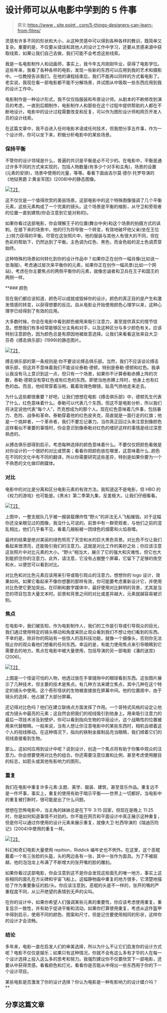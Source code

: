 # 设计师可以从电影中学到的 5 件事

> 原文:[https://www . site point . com/5-things-designers-can-learn-from-films/](https://www.sitepoint.com/5-things-designers-can-learn-from-films/)

灵感有许多不同的形状和大小，从这种灵感中可以得到各种各样的教训，既简单又复杂。重要的是，不仅要从错误和其他人的设计工作中学习，还要从灵感来源中获取线索，如果让我们自己去做，我们可能不会考虑这些线索。

我是一名电影制作人和动画师，事实上，我今年五月刚刚毕业，获得了电影学位。这些年来，我看了各种各样的电影，发现一些新的东西可以应用到我的艺术和摄影中。一位教授告诉我们，在他的课程结束后，我们不能再以同样的方式看电影了。老实说，我现在看一部电影都不能不分解场景，并试图从中吸取一些东西应用到我的设计工作中。

电影制作是一种设计形式，我不仅仅指服装和布景设计师。从剧本的不断修改到演员的考虑，一直到后期制作，电影制作人和那些在这个过程中提供帮助的人都在不断地设计。电影中的设计过程需要改变和反复，可以作为图形设计师和网页开发人员的设计线索。

在这篇文章中，我不会进入任何电影术语或任何技术，但我想分享五件事，作为一个设计师，你可以坐下来，积极分析电影中的某些场景。

### 保持平衡

不管你的设计领域是什么，普遍的共识是平衡是必不可少的。在电影中，平衡是通过许多不同的方式来实现的，包括人物数量(有多少个对手和主角)，场景的设置(元素的安排)，场景中使用的光量，等等。看看下面由吉尔莫·德尔·托罗导演的《地狱男爵 2:黄金军团》(2008)中的静态图像。

[![](../Images/311658d3eaa3fd67789602e82bd5e5e9.png)T2】](https://www.sitepoint.com/wp-content/uploads/2012/11/balance_tn.jpg)

这不仅仅是一个值得欣赏的美丽场景。这部电影中的这个特殊图像强调了几个平衡元素，这些元素构成了一个完美的镜头。这个场景是平衡的缩影，从守卫和旁观者的位置一直到建筑(你会注意到它是对称的)。

如果你看过这部电影，你会理解王子的位置(舞台中央)和这个场景的拍摄方式的讽刺。在接下来的场景中，他的行为将导致一个转变，有效地破坏他父亲(坐在王位上)努力获得的平衡。尽管在这张照片中，他的服装与其他人有很大的不同，但在色彩的帮助下，仍然达到了平衡。主色调为红色、黑色，而金色般的泥土色调贯穿始终。

这种特殊的场景如何转化到你的设计作品中？如果你正在创作一幅肖像(比如说一张海报)，考虑通过层次来平衡你的元素，如果你正在创作一幅风景(比如一个网站)，考虑在你主要焦点的两侧平衡你的元素，就像忠诚者和卫兵在王子和国王的两侧一样。

 **### 颜色

现在我们都应该知道，颜色可以成就或毁掉你的设计。颜色的真正目的是产生和激发情感的转变，以获得想要的反应。自从电影业开始使用颜色心理学以来，这种心理学已经得到了有效的应用。

大多数时候，你会在电影中看到颜色被用来吸引注意力，甚至提供真实的情节信息。想想我们有多经常能够区分主角和对手，以及这种区分与多少颜色有关。应该特别注意颜色，因为颜色总是有原因地被故意选择。让我们来看看这张来自大卫·芬奇《搏击俱乐部》(1999)的静态图片。

[![](../Images/831313da833d66c9ac018687961a41d9.png)T2】](https://www.sitepoint.com/wp-content/uploads/2012/11/color_tn.jpg)

搏击俱乐部的第一条规则是:你不要谈论搏击俱乐部。当然，我们不应该谈论搏击俱乐部，但这并不意味着我们不能谈论泰勒·德顿，特别是泰勒·德顿和红色。我承认我没有马上意识到这一点，但只有一个场景，如果你不计算泰勒赤膊上阵的次数，泰勒·德顿没有穿红色或有红色的东西。即使当他赤膊上阵时，他身上也有红色的血。而且，他经常穿着浴袍，戴着玫瑰色眼镜，趾高气扬地走来走去。

为什么这些都很重要？好吧，让我们想想在电影《搏击俱乐部》中，德顿先生代表了什么，红色意味着什么。泰勒可以代表几个东西，但这不是电影分析，所以我们将决定说他代表“每个人”，杰克想成为的那个人。现在红色意味着几件事，包括暴力、危险、战争和革命。泰勒穿着他的红色皮夹克，简直就是一面行走的红旗；他是一个挑衅者，一个革命者，我们不要忘记暴力。当你真正回过头来注意到像颜色这样看似不重要的事情时，你会意识到像泰勒对红色的嗜好这样的事情是经过深思熟虑的。

从搏击俱乐部得到启示，考虑每种选择的颜色意味着什么。不要仅仅把颜色看做是对你设计的一个很好的对比或赞美；看看你把颜色放在哪里，这意味着什么..颜色在不同的文化中有不同的翻译，所以你需要研究这些差异，特别是如果你要为一个不熟悉的文化做印刷媒体。

### 对比

电影中的对比是分离和区分电影元素的有效方法。我知道这不是电影，但 HBO 的《权力的游戏》也可能是。《黑水》第二季第九集，反差极大。让我们仔细看看。

[![](../Images/dd4393add41fd51db581088ea77bbd4c.png)T2】](https://www.sitepoint.com/wp-content/uploads/2012/11/contrast_tn.jpg)

上图中，一整支舰队几乎被一艘装载爆炸性“野火”的非法无人飞船摧毁。对于这幅你还没亲眼见过的图像，我没什么可说的。前景中有一群旁观者，与他们之前的混乱相比，他们几乎看不见，看着几艘船被一团绿色的烟雾和火焰吞噬。

最终的结果是绝对美丽的绿色照亮了天空和水的巨大黑色背景。对比色不仅让我们看起来很漂亮，还能吸引我们的注意力。这就是对比工作的美妙之处；你应该注意这张照片中对比元素的大小。“野火”相当大，展示了它的强大和灾难性，但它也大到能抓住你的注意力。此外，请注意，它没有占据整个屏幕，它留下了足够的夜空和水，以便您可以看到对比。

对比色和对比色元素应该用来引导或吸引观众的注意力。想想你的 logo 设计，效果如何。如果它看起来不像你想要的那样有效，你可能要考虑重新设计它，并使用对比色使它更加突出。在印刷和数字媒体中，最好使用对比鲜明的背景，尤其是当您的项目包含大量文本时。前景和背景之间的对比或差异越大，元素就越容易被识别。

### 焦点

在电影中，我们被告知，作为电影制作人，我们的工作是引导或引导观众的目光，我们通过使用特定的镜头移动和角度来防止观众看到我们不想让他们看到的东西。不幸的是，除非你的网站有一些惊人的高科技功能，就像一个摄像头，否则你无法阻止你的观众看他们想看的任何东西。幸运的是，有能力使用焦点来引导眼睛到它需要去的地方。焦点在电影中被大量使用，包括导演的另一部电影《潘的迷宫》(2006)。

[![](../Images/eb6697719e14111b37f943a56a2d1ce6.png)T2】](https://www.sitepoint.com/wp-content/uploads/2012/11/focal-point_tn.jpg)

上图是一个怪诞可怕的人物，他透过放在手掌缝隙中的眼球看到东西。这张图片展示了几种技术，但主要的技术是焦点。有几种方法来建立焦点，其中几种在这个特定的镜头中使用。这个奇形怪状的生物被直接放在屏幕中间。他的位置居中，由于镜头的选择，他占据了大部分屏幕。

还记得对比色吗？他们在建立联络点方面发挥了作用。一个哥特式风格的设定让他成为镜头中最亮的元素；这自然会把我们的视线吸引到他身上。用来吸引注意力的最后一项技术涉及到壁炉，你可以看到指向生物的华丽设计。这个战略性的位置被用来代替眼睛。一般来说，当有人想让你注意电影中的某些东西时，相机会顺着这个人的视线移动。在这种情况下，指向的铁制金属制品充当眼睛，我们顺着它们的视线直接看到生物。

那么，这如何应用到设计中呢？说到设计，创造一个焦点将有助于你集中观众的注意力。你会想要使用对比色的组合。你还需要注意位置和比例，甚至考虑使用醒目的标志，如箭头或其他有影响力的图形。

### 重复

我们在电影中重复许多元素:主题、美学、服装、建筑，甚至音乐作品。重复远不是一件坏事，事实上，重复的使用有助于暗示平衡——世界上一切都好。当电影中的重复被打断时，很可能是出了什么问题。

想想在恐怖电影中，当主角的妹妹总是在下午 3:15 回家，但现在是晚上 11:25 时，你是如何知道事情不对劲的。你不能在网页和平面设计中真正展示这种重复，但是你可以通过你使用的设计元素来展示重复，就像大卫·杜西导演的《瑞迪历险记》(2004)中使用的重复一样。

[![](../Images/1a228741abef66412f530fb076414151.png)T2】](https://www.sitepoint.com/wp-content/uploads/2012/11/repetition_tn.jpg)

科幻和奇幻电影大量使用 repition，Riddick 编年史也不例外。在这里，这个恶棍戴着一个有三张脸的头盔，头的两边各有一张，其中一张作为面具。为了不被超越，他的泡泡龙上布满了不断增大的张开嘴的脸的雕刻。

如果你看过这部电影，你会注意到这不是你会发现这些面孔的唯一地方，事实上这些相同的面孔在方尖碑和宇宙飞船上。这幅静物画中重复的地方很多，它清楚地描绘了作为重要象征的脸/头。你应该注意到，恶棍的头是不一样的，张开的嘴的严重程度不同，从公开绝望的表情到无声的尖叫。

在你的设计中，如果你希望人们强调某些元素的重要性，你应该考虑使用重复。重复显示一致性，并有助于促进平衡和流动。如果你打算使用重复，考虑从这件盔甲中得到启示，使用不同的颜色、图案和尺寸，但是记住要使用相同的形状，这样你的设计才会流畅。

### 结论

多年来，电影一直在启发人们的审美选择，所以为什么不让它们启发你的设计方式呢？电影不仅仅是娱乐；如果只有这种情况，你就不会有这么多有才华的人在每一个设计选择上投入这么多的思考和努力。我强烈建议你不仅要欣赏下一部电影，还要从中获得灵感。看看颜色和灯光，看看你是否能从中得出一些东西用于你的下一个设计项目。

某些电影是否激发了你的设计选择？你认为电影是一种有影响力的设计媒介吗？** 

## **分享这篇文章**